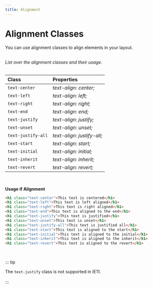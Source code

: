 ```yaml
---
title: Alignment
---
```


# Alignment Classes

You can use alignment classes to align elements in your layout.
<br>
<br>

_List over the alignment classes and their usage._
<br>
<br>

| Class              | Properties                 |
| :----------------- | :------------------------- |
| `text-center`      | _text-align: center;_      |
| `text-left`        | _text-align: left;_        |
| `text-right`       | _text-align: right;_       |
| `text-end`         | _text-align: end;_         |
| `text-justify`     | _text-align: justify;_     |
| `text-unset`       | _text-align: unset;_       |
| `text-justify-all` | _text-align: justify-all;_ |
| `text-start`       | _text-align: start;_       |
| `text-initial`     | _text-align: initial;_     |
| `text-inherit`     | _text-align: inherit;_     |
| `text-revert`      | _text-align: revert;_      |

<br>

**Usage if Alignment**

```html
<h1 class="text-center">This text is centered</h1>
<h1 class="text-left">This text is left aligned</h1>
<h1 class="text-right">This text is right aligned</h1>
<h1 class="text-end">This text is aligned to the end</h1>
<h1 class="text-justify">This text is justified</h1>
<h1 class="text-unset">This text is unset</h1>
<h1 class="text-justify-all">This text is justified all</h1>
<h1 class="text-start">This text is aligned to the start</h1>
<h1 class="text-initial">This text is aligned to the initial</h1>
<h1 class="text-inherit">This text is aligned to the inherit</h1>
<h1 class="text-revert">This text is aligned to the revert</h1>
```

<br/>

::: tip
<br/>

The `text-justify` class is not supported in IE11.
<br>
<br>
:::
